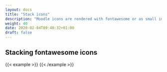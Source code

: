 ```yaml
---
layout: docs
title: "Stack icons"
description: "Moodle icons are rendered with fontawesome or as small images"
weight: 40
date: 2020-02-04T09:40:32+01:00
draft: false
---
```


## Stacking fontawesome icons

{{< example >}}
<span class="fa-stack fa-lg">
  <i class="fa fa-comment fa-stack-2x"></i>
  <i class="fa fa-thumbs-o-up fa-stack-1x fa-inverse"></i>
</span>
{{< /example >}}
